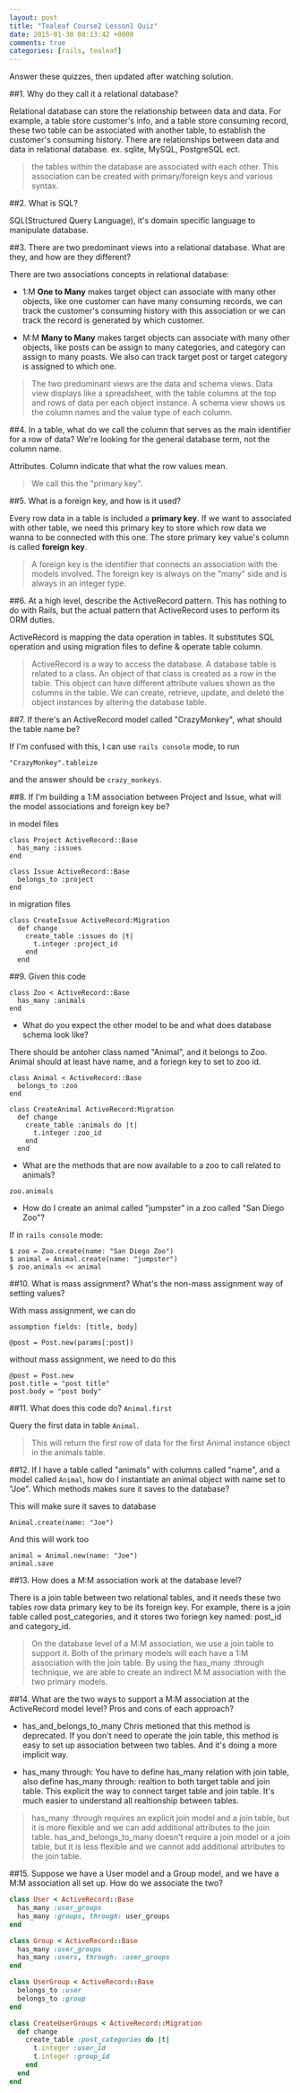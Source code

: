 ```yaml
---
layout: post
title: "Tealeaf Course2 Lesson1 Quiz"
date: 2015-01-30 08:13:42 +0000
comments: true
categories: [rails, tealeaf]
---
```


Answer these quizzes, then updated after watching solution.

##1. Why do they call it a relational database?

  Relational database can store the relationship between data and data. For example, a table store customer's info, and a table store consuming record, these two table can be associated with another table, to establish the customer's consuming history. There are relationships between data and data in relational database. ex. sqlite, MySQL, PostgreSQL ect.

> the tables within the database are associated with each other. This association can be created with primary/foreign keys and various syntax.

##2. What is SQL?

  SQL(Structured Query Language), it's domain specific language to manipulate database.

<!--more-->

##3. There are two predominant views into a relational database. What are they, and how are they different?

  There are two associations concepts in relational database:

  - 1:M
  **One to Many** makes target object can associate with many other objects, like one customer can have many consuming records, we can track the customer's consuming history with this association or we can track the record is generated by which customer.

  - M:M
  **Many to Many** makes target objects can associate with many other objects, like posts can be assign to many categories, and category can assign to many poasts. We also can track target post or target category is assigned to which one.

> The two predominant views are the data and schema views. 
> Data view displays like a spreadsheet, with the table columns at the top and rows of data per each object instance. 
> A schema view shows us the column names and the value type of each column.

##4. In a table, what do we call the column that serves as the main identifier for a row of data? We're looking for the general database term, not the column name.

  Attributes. Column indicate that what the row values mean.

> We call this the "primary key".

##5. What is a foreign key, and how is it used?

  Every row data in a table is included a **primary key**. If we want to associated with other table, we need this primary key to store which row data we wanna to be connected with this one. The store primary key value's column is called **foreign key**.

> A foreign key is the identifier that connects an association with the models involved. The foreign key is always on the "many" side and is always in an integer type.

##6. At a high level, describe the ActiveRecord pattern. This has nothing to do with Rails, but the actual pattern that ActiveRecord uses to perform its ORM duties.

  ActiveRecord is mapping the data operation in tables. It substitutes SQL operation and using migration files to define & operate table column.

> ActiveRecord is a way to access the database. A database table is related to a class. An object of that class is created as a row in the table. This object can have different attribute values shown as the columns in the table. We can create, retrieve, update, and delete the object instances by altering the database table.

##7. If there's an ActiveRecord model called "CrazyMonkey", what should the table name be?

  If I'm confused with this, I can use `rails console` mode, to run

```
"CrazyMonkey".tableize
```
  and the answer should be `crazy_monkeys`.


##8. If I'm building a 1:M association between Project and Issue, what will the model associations and foreign key be?

  in model files
```
class Project ActiveRecord::Base
  has_many :issues
end

class Issue ActiveRecord::Base
  belongs_to :project
end
```

  in migration files
```
class CreateIssue ActiveRecord:Migration
  def change
    create_table :issues do |t|
      t.integer :project_id
    end
  end
```

##9. Given this code

```
class Zoo < ActiveRecord::Base
  has_many :animals
end
```

  - What do you expect the other model to be and what does database schema look like?
  
  There should be antoher class named "Animal", and it belongs to Zoo. Animal should at least have name, and a foriegn key to set to zoo id.

```
class Animal < ActiveRecord::Base
  belongs_to :zoo
end
```

```
class CreateAnimal ActiveRecord:Migration
  def change
    create_table :animals do |t|
      t.integer :zoo_id
    end
  end
```

  - What are the methods that are now available to a zoo to call related to animals?
  
  ```
  zoo.animals
  ```
  
  - How do I create an animal called "jumpster" in a zoo called "San Diego Zoo"?
  
  If in `rails console` mode:
  
  ```
  $ zoo = Zoo.create(name: "San Diego Zoo")
  $ animal = Animal.create(name: "jumpster")
  $ zoo.animals << animal  
  ```

##10. What is mass assignment? What's the non-mass assignment way of setting values?

With mass assignment, we can do

`assumption fields: [title, body]`
```
@post = Post.new(params[:post])
```

without mass assignment, we need to do this
```
@post = Post.new
post.title = "post title"
post.body = "post body"
```

##11. What does this code do? `Animal.first`

Query the first data in table `Animal`.

> This will return the first row of data for the first Animal instance object in the animals table.

##12. If I have a table called "animals" with columns called "name", and a model called `Animal`, how do I instantiate an animal object with name set to "Joe". Which methods makes sure it saves to the database?

This will make sure it saves to database
```
Animal.create(name: "Joe")
```

And this will work too
```
animal = Animal.new(name: "Joe")
animal.save
```

##13. How does a M:M association work at the database level?

  There is a join table between two relational tables, and it needs these two tables row data primary key to be its foreign key. For example, there is a join table called post_categories, and it stores two foriegn key named: post_id and category_id.

> On the database level of a M:M association, we use a join table to support it. Both of the primary models will each have a 1:M association with the join table.
> By using the has_many :through technique, we are able to create an indirect M:M association with the two primary models.

##14. What are the two ways to support a M:M association at the ActiveRecord model level? Pros and cons of each approach?

  - has_and_belongs_to_many
  Chris metioned that this method is deprecated. If you don't need to operate the join table, this method is easy to set up association between two tables. And it's doing a more implicit way.

  - has_many through:
  You have to define has_many relation with join table, also define has_many through: realtion to both target table and join table. This explicit the way to connect target table and join table. It's much easier to understand all realtionship between tables.

> has_many :through requires an explicit join model and a join table, but it is more flexible and we can add additional attributes to the join table.
> has_and_belongs_to_many doesn't require a join model or a join table, but it is less flexible and we cannot add additional attributes to the join table.

##15. Suppose we have a User model and a Group model, and we have a M:M association all set up. How do we associate the two?

```ruby User.rb
class User < ActiveRecord::Base
  has_many :user_groups
  has_many :groups, through: user_groups
end
```

```ruby Group.rb
class Group < ActiveRecord::Base
  has_many :user_groups
  has_many :users, through: :user_groups
end
```

```ruby UserGroup.rb
class UserGroup < ActiveRecord::Base
  belongs_to :user
  belongs_to :group
end
```

```ruby create_user_groups.rb
class CreateUserGroups < ActiveRecord::Migration
  def change
    create_table :post_categories do |t|
      t.integer :user_id
      t.integer :group_id
    end
  end
end
```